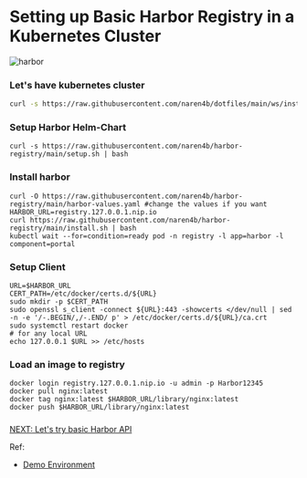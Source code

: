 # Setting up Basic Harbor Registry in a Kubernetes Cluster 
![harbor](https://github.com/naren4b/nks/assets/3488520/b01ad8c0-c649-45d1-938c-6abc44760af1)

### Let's have kubernetes cluster
```bash
curl -s https://raw.githubusercontent.com/naren4b/dotfiles/main/ws/install.sh | bash
```

### Setup Harbor Helm-Chart 
```
curl -s https://raw.githubusercontent.com/naren4b/harbor-registry/main/setup.sh | bash
```

### Install harbor 
```
curl -O https://raw.githubusercontent.com/naren4b/harbor-registry/main/harbor-values.yaml #change the values if you want 
HARBOR_URL=registry.127.0.0.1.nip.io
curl https://raw.githubusercontent.com/naren4b/harbor-registry/main/install.sh | bash
kubectl wait --for=condition=ready pod -n registry -l app=harbor -l component=portal
```
### Setup Client 
```
URL=$HARBOR_URL
CERT_PATH=/etc/docker/certs.d/${URL}
sudo mkdir -p $CERT_PATH
sudo openssl s_client -connect ${URL}:443 -showcerts </dev/null | sed -n -e '/-.BEGIN/,/-.END/ p' > /etc/docker/certs.d/${URL}/ca.crt
sudo systemctl restart docker
# for any local URL 
echo 127.0.0.1 $URL >> /etc/hosts 
```

### Load an image to registry 
```
docker login registry.127.0.0.1.nip.io -u admin -p Harbor12345
docker pull nginx:latest
docker tag nginx:latest $HARBOR_URL/library/nginx:latest
docker push $HARBOR_URL/library/nginx:latest
```
### 
[NEXT: Let's try basic Harbor API](harbor-api.md)


Ref: 
- [Demo Environment](https://killercoda.com/killer-shell-cks/scenario/container-namespaces-docker)




